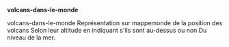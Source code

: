 <b> volcans-dans-le-monde </b>
<!---
GeorgesGkm/GeorgesGkm is a ✨ special ✨ repository because its `README.md` (this file) appears on your GitHub profile.
You can click the Preview link to take a look at your changes.
--->
volcans-dans-le-monde
Représentation sur mappemonde de la position des volcans Selon leur altitude en indiquant s'ils sont au-dessus ou non Du niveau de la mer.
